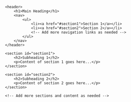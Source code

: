 <!DOCTYPE html>
<html lang="en">
<head>
    <meta charset="UTF-8">
    <meta name="viewport" content="width=device-width, initial-scale=1.0">
    <title>Your Page Title</title>
</head>
<body>

    <header>
        <h1>Main Heading</h1>
        <nav>
            <ul>
                <li><a href="#section1">Section 1</a></li>
                <li><a href="#section2">Section 2</a></li>
                <!-- Add more navigation links as needed -->
            </ul>
        </nav>
    </header>

    <section id="section1">
        <h2>Subheading 1</h2>
        <p>Content of section 1 goes here...</p>
    </section>

    <section id="section2">
        <h2>Subheading 2</h2>
        <p>Content of section 2 goes here...</p>
    </section>

    <!-- Add more sections and content as needed -->

</body>
</html>
